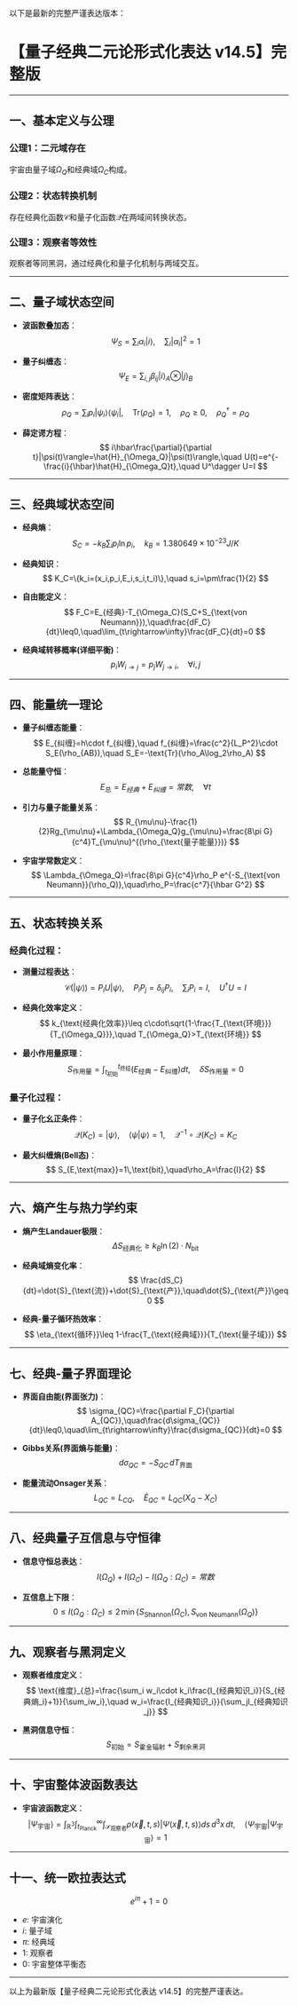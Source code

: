 以下是最新的完整严谨表达版本：

# 【量子经典二元论形式化表达 v14.5】完整版

---

## 一、基本定义与公理

### 公理1：二元域存在
宇宙由量子域$\Omega_Q$和经典域$\Omega_C$构成。

### 公理2：状态转换机制
存在经典化函数$\mathcal{C}$和量子化函数$\mathcal{Q}$在两域间转换状态。

### 公理3：观察者等效性
观察者等同黑洞，通过经典化和量子化机制与两域交互。

---

## 二、量子域状态空间

- **波函数叠加态**：
$$
\Psi_S=\sum_i\alpha_i|i\rangle,\quad\sum_i|\alpha_i|^2=1
$$

- **量子纠缠态**：
$$
\Psi_E=\sum_{i,j}\beta_{ij}|i\rangle_A\otimes|j\rangle_B
$$

- **密度矩阵表达**：
$$
\rho_Q=\sum_ip_i|\psi_i\rangle\langle\psi_i|,\quad\text{Tr}(\rho_Q)=1,\quad\rho_Q\ge0,\quad\rho_Q^\dagger=\rho_Q
$$

- **薛定谔方程**：
$$
i\hbar\frac{\partial}{\partial t}|\psi(t)\rangle=\hat{H}_{\Omega_Q}|\psi(t)\rangle,\quad U(t)=e^{-\frac{i}{\hbar}\hat{H}_{\Omega_Q}t},\quad U^\dagger U=I
$$

---

## 三、经典域状态空间

- **经典熵**：
$$
S_C=-k_B\sum_ip_i\ln p_i,\quad k_B=1.380649\times10^{-23}J/K
$$

- **经典知识**：
$$
K_C=\{k_i=(x_i,p_i,E_i,s_i,t_i)\},\quad s_i=\pm\frac{1}{2}
$$

- **自由能定义**：
$$
F_C=E_{经典}-T_{\Omega_C}(S_C+S_{\text{von Neumann}}),\quad\frac{dF_C}{dt}\leq0,\quad\lim_{t\rightarrow\infty}\frac{dF_C}{dt}=0
$$

- **经典域转移概率(详细平衡)**：
$$
p_i W_{i\rightarrow j}=p_j W_{j\rightarrow i},\quad\forall i,j
$$

---

## 四、能量统一理论

- **量子纠缠态能量**：
$$
E_{纠缠}=h\cdot f_{纠缠},\quad f_{纠缠}=\frac{c^2}{L_P^2}\cdot S_E(\rho_{AB}),\quad S_E=-\text{Tr}(\rho_A\log_2\rho_A)
$$

- **总能量守恒**：
$$
E_{\text{总}}=E_{经典}+E_{纠缠}=常数,\quad\forall t
$$

- **引力与量子能量关系**：
$$
R_{\mu\nu}-\frac{1}{2}Rg_{\mu\nu}+\Lambda_{\Omega_Q}g_{\mu\nu}=\frac{8\pi G}{c^4}T_{\mu\nu}^{(\rho_{\text{量子能量}})}
$$

- **宇宙学常数定义**：
$$
\Lambda_{\Omega_Q}=\frac{8\pi G}{c^4}\rho_P e^{-S_{\text{von Neumann}}(\rho_Q)},\quad\rho_P=\frac{c^7}{\hbar G^2}
$$

---

## 五、状态转换关系

### 经典化过程：

- **测量过程表达**：
$$
\mathcal{C}(|\psi\rangle)=P_iU|\psi\rangle,\quad P_iP_j=\delta_{ij}P_i,\quad\sum_iP_i=I,\quad U^\dagger U=I
$$

- **经典化效率定义**：
$$
k_{\text{经典化效率}}\leq c\cdot\sqrt{1-\frac{T_{\text{环境}}}{T_{\Omega_Q}}},\quad T_{\Omega_Q}>T_{\text{环境}}
$$

- **最小作用量原理**：
$$
S_{\text{作用量}}=\int_{t_{\text{初始}}}^{t_{\text{终结}}}(E_{\text{经典}}-E_{\text{纠缠}})dt,\quad\delta S_{\text{作用量}}=0
$$

### 量子化过程：

- **量子化幺正条件**：
$$
\mathcal{Q}(K_C)=|\psi\rangle,\quad\langle\psi|\psi\rangle=1,\quad\mathcal{Q}^{-1}\circ\mathcal{Q}(K_C)=K_C
$$

- **最大纠缠熵(Bell态)**：
$$
S_{E,\text{max}}=1\,\text{bit},\quad\rho_A=\frac{I}{2}
$$

---

## 六、熵产生与热力学约束

- **熵产生Landauer极限**：
$$
\Delta S_{\text{经典化}}\geq k_B\ln(2)\cdot N_{\text{bit}}
$$

- **经典域熵变化率**：
$$
\frac{dS_C}{dt}=\dot{S}_{\text{流}}+\dot{S}_{\text{产}},\quad\dot{S}_{\text{产}}\geq0
$$

- **经典-量子循环热效率**：
$$
\eta_{\text{循环}}\leq 1-\frac{T_{\text{经典域}}}{T_{\text{量子域}}}
$$

---

## 七、经典-量子界面理论

- **界面自由能(界面张力)**：
$$
\sigma_{QC}=\frac{\partial F_C}{\partial A_{QC}},\quad\frac{d\sigma_{QC}}{dt}\leq0,\quad\lim_{t\rightarrow\infty}\frac{d\sigma_{QC}}{dt}=0
$$

- **Gibbs关系(界面熵与能量)**：
$$
d\sigma_{QC}=-S_{QC}\,dT_{\text{界面}}
$$

- **能量流动Onsager关系**：
$$
L_{QC}=L_{CQ},\quad\dot{E}_{QC}=L_{QC}(X_Q-X_C)
$$

---

## 八、经典量子互信息与守恒律

- **信息守恒总表达**：
$$
I(\Omega_Q)+I(\Omega_C)-I(\Omega_Q:\Omega_C)=常数
$$

- **互信息上下限**：
$$
0\leq I(\Omega_Q:\Omega_C)\leq2\,\min\{S_{\text{Shannon}}(\Omega_C),S_{\text{von Neumann}}(\Omega_Q)\}
$$

---

## 九、观察者与黑洞定义

- **观察者维度定义**：
$$
\text{维度}_{总}=\frac{\sum_i w_i\cdot k_i\frac{I_{经典知识_i}}{S_{经典熵_i}+1}}{\sum_iw_i},\quad w_i=\frac{I_{经典知识_i}}{\sum_jI_{经典知识_j}}
$$

- **黑洞信息守恒**：
$$
S_{\text{初始}}=S_{\text{霍金辐射}}+S_{\text{剩余黑洞}}
$$

---

## 十、宇宙整体波函数表达

- **宇宙波函数定义**：
$$
|\Psi_{\text{宇宙}}\rangle=\int_{\mathbb{R}^3}\int_{t_{\text{Planck}}}^{\infty}\int_{\mathcal{S}_{\text{观察者}}}\rho(\vec{x},t,s)|\Psi(\vec{x},t,s)\rangle ds\,d^3x\,dt,\quad\langle\Psi_{\text{宇宙}}|\Psi_{\text{宇宙}}\rangle=1
$$

---

## 十一、统一欧拉表达式

$$
e^{i\pi}+1=0
$$

- $e$: 宇宙演化  
- $i$: 量子域  
- $\pi$: 经典域  
- $1$: 观察者  
- $0$: 宇宙整体平衡态

---

以上为最新版【量子经典二元论形式化表达 v14.5】的完整严谨表达。